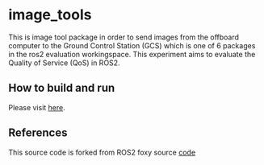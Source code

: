 # image_tools
This is image tool package in order to send images from the offboard computer to the Ground Control Station (GCS) which is one of 6 packages in the ros2 evaluation workingspace. This experiment aims to evaluate the Quality of Service (QoS) in ROS2.
## How to build and run
Please visit [here](https://github.com/LeQuangHien/operation_control).
## References
This source code is forked from ROS2 foxy source [code](https://github.com/ros2/ros2/releases/tag/release-foxy-20201211)
